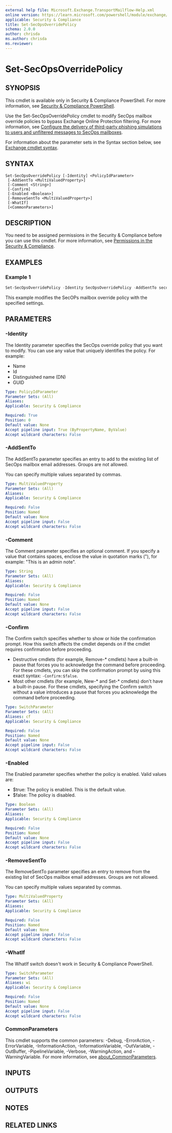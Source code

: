 ```yaml
---
external help file: Microsoft.Exchange.TransportMailflow-Help.xml
online version: https://learn.microsoft.com/powershell/module/exchange/set-secopsoverridepolicy
applicable: Security & Compliance
title: Set-SecOpsOverridePolicy
schema: 2.0.0
author: chrisda
ms.author: chrisda
ms.reviewer:
---
```


# Set-SecOpsOverridePolicy

## SYNOPSIS
This cmdlet is available only in Security & Compliance PowerShell. For more information, see [Security & Compliance PowerShell](https://learn.microsoft.com/powershell/exchange/scc-powershell).

Use the Set-SecOpsOverridePolicy cmdlet to modify SecOps mailbox override policies to bypass Exchange Online Protection filtering. For more information, see [Configure the delivery of third-party phishing simulations to users and unfiltered messages to SecOps mailboxes](https://learn.microsoft.com/microsoft-365/security/office-365-security/configure-advanced-delivery).

For information about the parameter sets in the Syntax section below, see [Exchange cmdlet syntax](https://learn.microsoft.com/powershell/exchange/exchange-cmdlet-syntax).

## SYNTAX

```
Set-SecOpsOverridePolicy [-Identity] <PolicyIdParameter>
 [-AddSentTo <MultiValuedProperty>]
 [-Comment <String>]
 [-Confirm]
 [-Enabled <Boolean>]
 [-RemoveSentTo <MultiValuedProperty>]
 [-WhatIf]
 [<CommonParameters>]
```

## DESCRIPTION
You need to be assigned permissions in the Security & Compliance before you can use this cmdlet. For more information, see [Permissions in the Security & Compliance](https://learn.microsoft.com/microsoft-365/security/office-365-security/permissions-in-the-security-and-compliance-center).

## EXAMPLES

### Example 1
```powershell
Set-SecOpsOverridePolicy -Identity SecOpsOverridePolicy -AddSentTo secops2@contoso.com
```

This example modifies the SecOPs mailbox override policy with the specified settings.

## PARAMETERS

### -Identity
The Identity parameter specifies the SecOps override policy that you want to modify. You can use any value that uniquely identifies the policy. For example:

- Name
- Id
- Distinguished name (DN)
- GUID

```yaml
Type: PolicyIdParameter
Parameter Sets: (All)
Aliases:
Applicable: Security & Compliance

Required: True
Position: 0
Default value: None
Accept pipeline input: True (ByPropertyName, ByValue)
Accept wildcard characters: False
```

### -AddSentTo
The AddSentTo parameter specifies an entry to add to the existing list of SecOps mailbox email addresses. Groups are not allowed.

You can specify multiple values separated by commas.

```yaml
Type: MultiValuedProperty
Parameter Sets: (All)
Aliases:
Applicable: Security & Compliance

Required: False
Position: Named
Default value: None
Accept pipeline input: False
Accept wildcard characters: False
```

### -Comment
The Comment parameter specifies an optional comment. If you specify a value that contains spaces, enclose the value in quotation marks ("), for example: "This is an admin note".

```yaml
Type: String
Parameter Sets: (All)
Aliases:
Applicable: Security & Compliance

Required: False
Position: Named
Default value: None
Accept pipeline input: False
Accept wildcard characters: False
```

### -Confirm
The Confirm switch specifies whether to show or hide the confirmation prompt. How this switch affects the cmdlet depends on if the cmdlet requires confirmation before proceeding.

- Destructive cmdlets (for example, Remove-\* cmdlets) have a built-in pause that forces you to acknowledge the command before proceeding. For these cmdlets, you can skip the confirmation prompt by using this exact syntax: `-Confirm:$false`.
- Most other cmdlets (for example, New-\* and Set-\* cmdlets) don't have a built-in pause. For these cmdlets, specifying the Confirm switch without a value introduces a pause that forces you acknowledge the command before proceeding.

```yaml
Type: SwitchParameter
Parameter Sets: (All)
Aliases: cf
Applicable: Security & Compliance

Required: False
Position: Named
Default value: None
Accept pipeline input: False
Accept wildcard characters: False
```

### -Enabled
The Enabled parameter specifies whether the policy is enabled. Valid values are:

- $true: The policy is enabled. This is the default value.
- $false: The policy is disabled.

```yaml
Type: Boolean
Parameter Sets: (All)
Aliases:
Applicable: Security & Compliance

Required: False
Position: Named
Default value: None
Accept pipeline input: False
Accept wildcard characters: False
```

### -RemoveSentTo
The RemoveSentTo parameter specifies an entry to remove from the existing list of SecOps mailbox email addresses. Groups are not allowed.

You can specify multiple values separated by commas.

```yaml
Type: MultiValuedProperty
Parameter Sets: (All)
Aliases:
Applicable: Security & Compliance

Required: False
Position: Named
Default value: None
Accept pipeline input: False
Accept wildcard characters: False
```

### -WhatIf
The WhatIf switch doesn't work in Security & Compliance PowerShell.

```yaml
Type: SwitchParameter
Parameter Sets: (All)
Aliases: wi
Applicable: Security & Compliance

Required: False
Position: Named
Default value: None
Accept pipeline input: False
Accept wildcard characters: False
```

### CommonParameters
This cmdlet supports the common parameters: -Debug, -ErrorAction, -ErrorVariable, -InformationAction, -InformationVariable, -OutVariable, -OutBuffer, -PipelineVariable, -Verbose, -WarningAction, and -WarningVariable. For more information, see [about_CommonParameters](https://go.microsoft.com/fwlink/p/?LinkID=113216).

## INPUTS

## OUTPUTS

## NOTES

## RELATED LINKS
